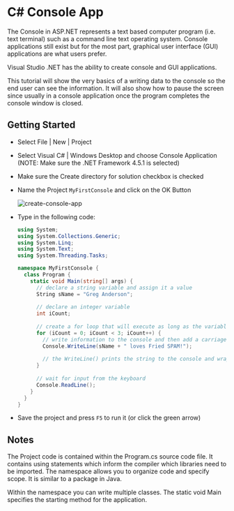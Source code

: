 # C# Console App

The Console in ASP.NET represents 	a text based computer program (i.e. text terminal) such as a command line text operating system. Console applications still exist but for the most part, graphical user interface (GUI) applications are what users prefer.

Visual Studio .NET has the ability to create console and GUI applications.

This tutorial will show the very basics of a writing data to the console so the end user can see the information. It will also show how to pause the screen since usually in a console application once the program completes the console window is closed.

## Getting Started

- Select File | New | Project
- Select Visual C# | Windows Desktop and choose Console Application (NOTE: Make sure the .NET Framework 4.5.1 is selected)
- Make sure the Create directory for solution checkbox is checked
- Name the Project `MyFirstConsole` and click on the OK Button

  ![create-console-app](https://cloud.githubusercontent.com/assets/8953261/16710334/dd658374-45e7-11e6-8371-90bc7af5962f.png)

- Type in the following code:

  ```csharp
  using System;
  using System.Collections.Generic;
  using System.Linq;
  using System.Text;
  using System.Threading.Tasks;
  
  namespace MyFirstConsole {
    class Program {
      static void Main(string[] args) {
        // declare a string variable and assign it a value
        String sName = "Greg Anderson";
        
        // declare an integer variable
        int iCount;
        
        // create a for loop that will execute as long as the variable iCount is < 3
        for (iCount = 0; iCount < 3; iCount++) {
          // write information to the console and then add a carriage return
          Console.WriteLine(sName + " loves Fried SPAM!");
          
          // the WriteLine() prints the string to the console and wraps the cursor to the next line
        }
        
        // wait for input from the keyboard
        Console.ReadLine();
      }
    }
  }
  
  ```

- Save the project and press `F5` to run it (or click the green arrow)

## Notes

The Project code is contained within the Program.cs source code file. It contains using statements which inform the compiler which libraries need to be imported. The namespace allows you to organize code and specify scope. It is similar to a package in Java.

Within the namespace you can write multiple classes. The static void Main specifies the starting method for the application.
